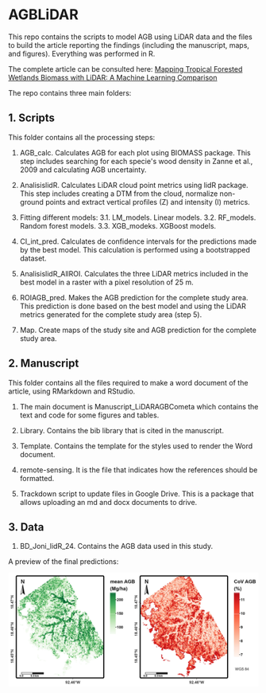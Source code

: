 # AGBLiDAR

This repo contains the scripts to model AGB using LiDAR data and the files to build the article reporting the findings (including the manuscript, maps, and figures). Everything was performed in R.

The complete article can be consulted here: [Mapping Tropical Forested Wetlands Biomass with LiDAR: A Machine Learning Comparison](https://doi.org/10.3390/rs17061076)

The repo contains three main folders: 

## 1. Scripts

This folder contains all the processing steps:

1. AGB_calc. Calculates AGB for each plot using BIOMASS package. This step includes searching for each specie's wood density in Zanne et al., 2009 and calculating AGB uncertainty.

2. AnalisislidR. Calculates LiDAR cloud point metrics using lidR package. This step includes creating a DTM from the cloud, normalize non-ground points and extract vertical profiles (Z) and intensity (I) metrics.

3. Fitting different models: 
	3.1. LM_models. Linear models.
	3.2. RF_models. Random forest models.
	3.3. XGB_modeks. XGBoost models.

4. CI_int_pred. Calculates de confidence intervals for the predictions made by the best model. This calculation is performed using a bootstrapped dataset.

5. AnalisislidR_AllROI. Calculates the three LiDAR metrics included in the best model in a raster with a pixel resolution of 25 m.

6. ROIAGB_pred. Makes the AGB prediction for the complete study area. This prediction is done based on the best model and using the LiDAR metrics generated for the complete study area (step 5).

7. Map. Create maps of the study site and AGB prediction for the complete study area.

## 2. Manuscript

This folder contains all the files required to make a word document of the article, using RMarkdown and RStudio.

1. The main document is Manuscript_LiDARAGBCometa which contains the text and code for some figures and tables. 

2. Library. Contains the bib library that is cited in the manuscript.

3. Template. Contains the template for the styles used to render the Word document.

4. remote-sensing. It is the file that indicates how the references should be formatted.

5. Trackdown script to update files in Google Drive. This is a package that allows uploading an md and docx documents to drive.

## 3. Data

1. BD_Joni_lidR_24. Contains the AGB data used in this study.

A preview of the final predictions:

![AGBD prediction on entire LiDAR footprint](img/Map2.jpeg)